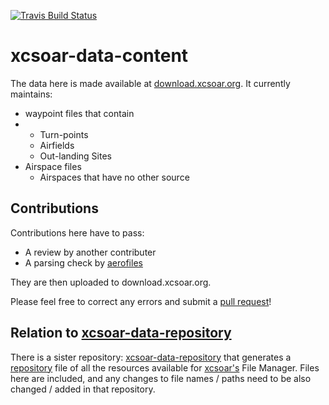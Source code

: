 [![Travis Build Status](https://img.shields.io/travis/XCSoar/xcsoar-data-content/master.svg)](https://travis-ci.org/XCSoar/xcsoar-data-content)
# xcsoar-data-content
The data here is made available at [download.xcsoar.org](http://download.xcsoar.org).
It currently maintains:
 * waypoint files that contain
 * - Turn-points
   - Airfields
   - Out-landing Sites
 * Airspace files
   - Airspaces that have no other source

## Contributions
Contributions here have to pass:
- A review by another contributer
- A parsing check by  [aerofiles](https://github.com/Turbo87/aerofiles)

They are then uploaded to download.xcsoar.org.

Please feel free to correct any errors and submit a [pull request](https://help.github.com/en/articles/creating-a-pull-request)!

## Relation to [xcsoar-data-repository](https://github.com/XCSoar/xcsoar-data-repository)
There is a sister repository: [xcsoar-data-repository](https://github.com/XCSoar/xcsoar-data-repository) that generates a [repository](http://download.xcsoar.org/repository) file of all the resources available for [xcsoar's](https://xcsoar.org) File Manager.  Files here are included, and any changes to file names / paths need to be also changed / added in that repository.

